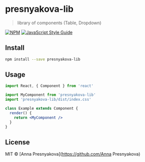 # presnyakova-lib

> library of components (Table, Dropdown)

[![NPM](https://img.shields.io/npm/v/presnyakova-lib.svg)](https://www.npmjs.com/package/presnyakova-lib) [![JavaScript Style Guide](https://img.shields.io/badge/code_style-standard-brightgreen.svg)](https://standardjs.com)

## Install

```bash
npm install --save presnyakova-lib
```

## Usage

```jsx
import React, { Component } from 'react'

import MyComponent from 'presnyakova-lib'
import 'presnyakova-lib/dist/index.css'

class Example extends Component {
  render() {
    return <MyComponent />
  }
}
```

## License

MIT © [Anna Presnyakova](https://github.com/Anna Presnyakova)
